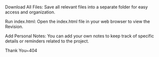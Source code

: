 Download All Files: Save all relevant files into a separate folder for easy access and organization.

Run index.html: Open the index.html file in your web browser to view the Revision.

Add Personal Notes: You can add your own notes to keep track of specific details or reminders related to the project.

Thank You~404
